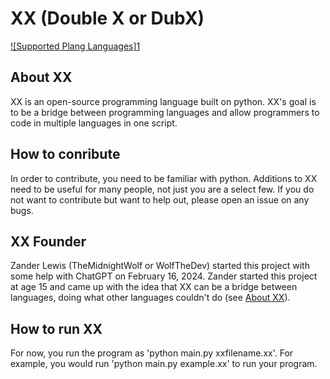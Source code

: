 # XX (Double X or DubX)

[![Supported Plang Languages]1](https://github.com/WolfTheDeveloper/XX)

## About XX

XX is an open-source programming language built on python. XX's goal is to be a bridge between programming languages and allow programmers to code in multiple languages in one script.

## How to conribute

In order to contribute, you need to be familiar with python. Additions to XX need to be useful for many people, not just you are a select few. If you do not want to contribute but want to help out, please open an issue on any bugs.

## XX Founder

Zander Lewis (TheMidnightWolf or WolfTheDev) started this project with some help with ChatGPT on February 16, 2024. Zander started this project at age 15 and came up with the idea that XX can be a bridge between languages, doing what other languages couldn't do (see [About XX](https://github.com/WolfTheDeveloper/XX#about-xx)).

## How to run XX

For now, you run the program as 'python main.py xxfilename.xx'. For example, you would run 'python main.py example.xx' to run your program.

